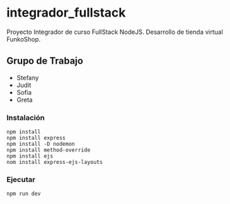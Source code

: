 # integrador_fullstack

Proyecto Integrador de curso FullStack NodeJS. Desarrollo de tienda virtual FunkoShop.

## Grupo de Trabajo

* Stefany
* Judit
* Sofia
* Greta

### Instalación

```
npm install
npm install express
npm install -D nodemon
npm install method-override
npm install ejs
nom install express-ejs-layouts
```

### Ejecutar

```
npm run dev
```